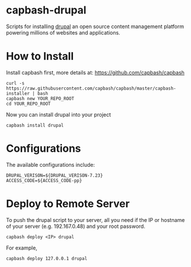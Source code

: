 capbash-drupal
==============

Scripts for installing [drupal](https://www.drupal.org/) an open source content management platform powering millions of websites and applications.

# How to Install #

Install capbash first, more details at:
https://github.com/capbash/capbash

```
curl -s https://raw.githubusercontent.com/capbash/capbash/master/capbash-installer | bash
capbash new YOUR_REPO_ROOT
cd YOUR_REPO_ROOT
```

Now you can install drupal into your project

```
capbash install drupal
```

# Configurations #

The available configurations include:

```
DRUPAL_VERISON=${DRUPAL_VERISON-7.23}
ACCESS_CODE=${ACCESS_CODE-pp}
```


# Deploy to Remote Server #

To push the drupal script to your server, all you need if the IP or hostname of your server (e.g. 192.167.0.48) and your root password.

```
capbash deploy <IP> drupal
```

For example,

```
capbash deploy 127.0.0.1 drupal
```
